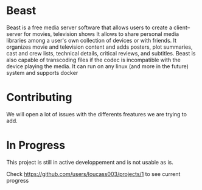 # Beast

Beast is a free media server software that allows users to create a client–server for movies, television shows
It allows to share personal media libraries among a user's own collection of devices or with friends.
It organizes movie and television content and adds posters, plot summaries, cast and crew lists, technical details, critical reviews, and subtitles.
Beast is also capable of transcoding files if the codec is incompatible with the device playing the media.
It can run on any linux (and more in the future) system and supports docker

# Contributing

We will open a lot of issues with the differents freatures we are trying to add. 

# In Progress

This project is still in active developpement and is not usable as is.

Check https://github.com/users/loucass003/projects/1 to see current progress
